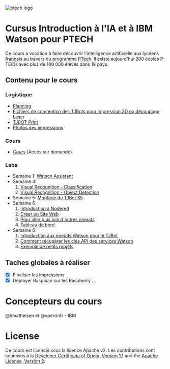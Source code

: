 ![ptech logo](/images/ptech_logo_rgb.jpg)

# Cursus Introduction à l'IA et à IBM Watson pour PTECH

Ce cours a vocation à faire découvrir l'intelligence artificielle aux lycéens français au travers du programme [PTech](https://www.ibm.com/thought-leadership/ptech/index.html). Il existe aujourd'hui 200 écoles P-TECH avec plus de 100 000 élèves dans 18 pays.

## Contenu pour le cours

### Logistique 
- [Planning](planning.md)
- [Fichiers de conception des TJBots pour impression 3D ou découpage Laser](https://ibmtjbot.github.io/#gettj)
- [TJBOT Print](print.md)
- [Photos des impressions](photos.md)

### Cours 
- [Cours](https://ibm.box.com/s/lz2zkwdap6aigrcfgd0zgdn7fzratv7p) (Accès sur demande)

### Labs 
- Semaine 1: [Watson Assistant](lab_WA.md)
- Semaine 4:
    1. [Visual Recognition - Classification](lab_VR.md)
    2. [Visual Recognition - Object Detection](lab_vr_locate.md)
- Semaine 5: [Montage du TJBot S5](tjbot.md)
- Semaine 6: 
    1. [Introduction à Nodered](welcome_nodered.md)
    2. [Créer un Site Web](Site_Web.md)
    3. [Pour aller plus loin d'autres noeuds](plus_loin.md)
    4. [Tableau de bord](NodeRed-Dashboard.md)
- Semaine 6: 
    1. [Introduction aux noeuds Watson pour le TJBot](tjbot_nodes.md)
    2. [Comment récupérer les clés API des services Watson](authentification.md)
    3. [Exemple de petits projets](projets.md)

## Taches globales à réaliser

- [X] Finaliser les impressions
- [X] Déployer Raspbian sur les Raspberry
...

# Concepteurs du cours
@hmatheisen et @vperrinfr - IBM

# License

Ce cours est licencié sous la licence Apache v2. Les contributions sont soumises à la [Developer Certificate of Origin, Version 1.1](https://developercertificate.org/) and the [Apache License, Version 2](https://www.apache.org/licenses/LICENSE-2.0.txt).
